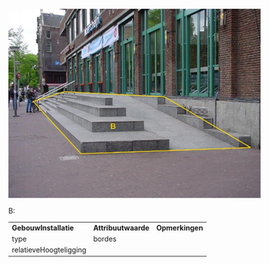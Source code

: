 ![](media/f45dfab173b0df64e2fa556006d6560e1d07a6f8.jpg)

B:

|                        |                     |                 |
|------------------------|---------------------|-----------------|
| **GebouwInstallatie**  | **Attribuutwaarde** | **Opmerkingen** |
| type                   | bordes              |                 |
| relatieveHoogteligging |                     |                 |
